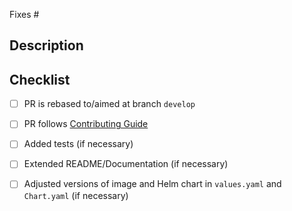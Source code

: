 <!--- Provide a general summary of your changes in the Title above -->

<!--- Reference respective issue if it exists -->
Fixes #

## Description

<!--- Provide a short description of the PR: why? how? -->

## Checklist
<!--- Mark as done if a point is not necessary. Feel free to reach out if help on any items in the checklist is needed. -->

- [ ] PR is rebased to/aimed at branch `develop`
- [ ] PR follows [Contributing Guide](https://github.com/sse-secure-systems/connaisseur/blob/master/docs/CONTRIBUTING.md)
- [ ] Added tests (if necessary)
- [ ] Extended README/Documentation (if necessary)
- [ ] Adjusted versions of image and Helm chart in `values.yaml` and `Chart.yaml` (if necessary)

